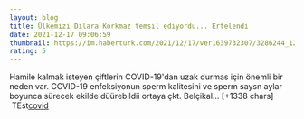 ```yaml
--- 
layout: blog
title: Ülkemizi Dilara Korkmaz temsil ediyordu... Ertelendi
date: 2021-12-17 09:06:59
thumbnail: https://im.haberturk.com/2021/12/17/ver1639732307/3286244_1200x627.jpg
rating: 5
---
```

Hamile kalmak isteyen çiftlerin COVID-19'dan uzak durmas için önemli bir neden var. COVID-19 enfeksiyonun sperm kalitesini ve sperm saysn aylar boyunca sürecek ekilde düürebildii ortaya çkt. Belçikal… [+1338 chars]</br>&nbsp;TEst<a href="https://www.tuccar.de/category/schnelltest">covid</a>